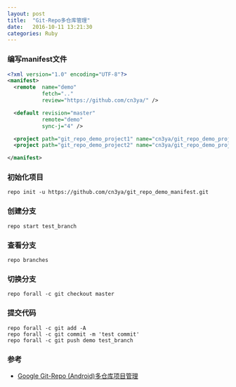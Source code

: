 ```yaml
---
layout: post
title:  "Git-Repo多仓库管理"
date:   2016-10-11 13:21:30
categories: Ruby
---
```


### 编写manifest文件
```xml
<?xml version="1.0" encoding="UTF-8"?>
<manifest>
  <remote  name="demo"
           fetch=".."
           review="https://github.com/cn3ya/" />

  <default revision="master"
           remote="demo"
           sync-j="4" />

  <project path="git_repo_demo_project1" name="cn3ya/git_repo_demo_project1" groups="default" />
  <project path="git_repo_demo_project2" name="cn3ya/git_repo_demo_project2" groups="default" />

</manifest>
```

### 初始化项目
```
repo init -u https://github.com/cn3ya/git_repo_demo_manifest.git
```

### 创建分支
```
repo start test_branch
```

### 查看分支
```
repo branches
```

### 切换分支
```
repo forall -c git checkout master
```

### 提交代码
```
repo forall -c git add -A
repo forall -c git commit -m 'test commit'
repo forall -c git push demo test_branch
```

### 参考
+ [Google Git-Repo (Android)多仓库项目管理](https://rocko.xyz/2018/11/22/google-git-repo-%E5%A4%9A%E4%BB%93%E5%BA%93%E9%A1%B9%E7%9B%AE%E7%AE%A1%E7%90%86/)